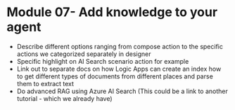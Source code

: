 # Module 07- Add knowledge to your agent

- Describe different options ranging from compose action to the specific actions we categorized separately in designer
- Specific highlight on AI Search scenario action for example
- Link out to separate docs on how Logic Apps can create an index
how to get different types of documents from different places and parse them to extract text
- Do advanced RAG using Azure AI Search (This could be a link to another tutorial - which we already have)

